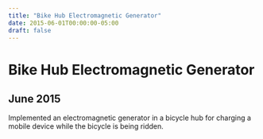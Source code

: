 ```yaml
---
title: "Bike Hub Electromagnetic Generator"
date: 2015-06-01T00:00:00-05:00
draft: false
---
```

# Bike Hub Electromagnetic Generator
## June 2015
Implemented an electromagnetic generator in a bicycle hub for charging a mobile device while the bicycle is being ridden.